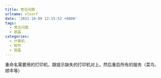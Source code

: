 ```yaml
---
title: 常见问题
urlname: vlsnrf
date: '2021-10-09 12:15:52 +0800'
tags:
  - 常见问题
  - 丽晶
categories:
  - 计算机
  - 软件
  - 丽晶
---
```


重命名需要用的打印机，跟提示缺失的打印机对上。然后重启所有的服务（菜鸟、顺丰等）
